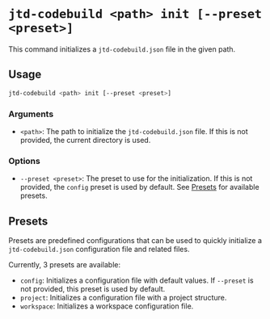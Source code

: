 # `jtd-codebuild <path> init [--preset <preset>]`

This command initializes a `jtd-codebuild.json` file in the given path.

## Usage

```bash
jtd-codebuild <path> init [--preset <preset>]
```

### Arguments

- `<path>`: The path to initialize the `jtd-codebuild.json` file. If this is not provided, the current directory is used.

### Options

- `--preset <preset>`: The preset to use for the initialization. If this is not provided, the `config` preset is used by default. See [Presets](#presets) for available presets.


## Presets

Presets are predefined configurations that can be used to quickly initialize a `jtd-codebuild.json` configuration file and related files.

Currently, 3 presets are available:

- `config`: Initializes a configuration file with default values. If `--preset` is not provided, this preset is used by default.
- `project`: Initializes a configuration file with a project structure.
- `workspace`: Initializes a workspace configuration file.
